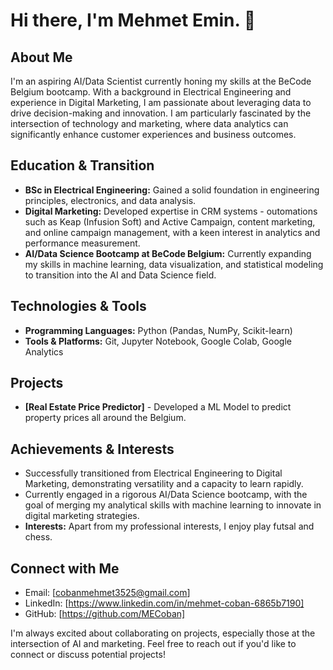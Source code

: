 # Hi there, I'm Mehmet Emin. 👋

## About Me
I'm an aspiring AI/Data Scientist currently honing my skills at the BeCode Belgium bootcamp. With a background in Electrical Engineering and experience in Digital Marketing, I am passionate about leveraging data to drive decision-making and innovation. I am particularly fascinated by the intersection of technology and marketing, where data analytics can significantly enhance customer experiences and business outcomes.

## Education & Transition
- **BSc in Electrical Engineering:** Gained a solid foundation in engineering principles, electronics, and data analysis.
- **Digital Marketing:** Developed expertise in CRM systems - outomations such as Keap (Infusion Soft) and Active Campaign, content marketing, and online campaign management, with a keen interest in analytics and performance measurement.
- **AI/Data Science Bootcamp at BeCode Belgium:** Currently expanding my skills in machine learning, data visualization, and statistical modeling to transition into the AI and Data Science field.

## Technologies & Tools
- **Programming Languages:** Python (Pandas, NumPy, Scikit-learn)
- **Tools & Platforms:** Git, Jupyter Notebook, Google Colab, Google Analytics

## Projects
- **[Real Estate Price Predictor]** - Developed a ML Model to predict property prices all around the Belgium.

## Achievements & Interests
- Successfully transitioned from Electrical Engineering to Digital Marketing, demonstrating versatility and a capacity to learn rapidly.
- Currently engaged in a rigorous AI/Data Science bootcamp, with the goal of merging my analytical skills with machine learning to innovate in digital marketing strategies.
- **Interests:** Apart from my professional interests, I enjoy play futsal and chess.
## Connect with Me
- Email: [cobanmehmet3525@gmail.com]
- LinkedIn: [https://www.linkedin.com/in/mehmet-coban-6865b7190]
- GitHub: [https://github.com/MECoban]

I'm always excited about collaborating on projects, especially those at the intersection of AI and marketing. Feel free to reach out if you'd like to connect or discuss potential projects!

